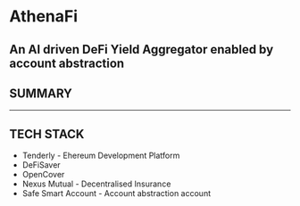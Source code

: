 # AthenaFi
An AI driven DeFi Yield Aggregator enabled by account abstraction
-----------------------------------------------------------------

## SUMMARY
----------

## TECH STACK
+ Tenderly - Ehereum Development Platform
+ DeFiSaver
+ OpenCover
+ Nexus Mutual - Decentralised Insurance
+ Safe Smart Account - Account abstraction account



